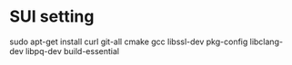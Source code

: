 # SUI setting

sudo apt-get install curl git-all cmake gcc libssl-dev pkg-config libclang-dev libpq-dev build-essential
